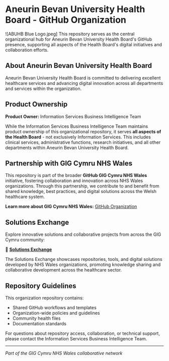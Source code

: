 # Aneurin Bevan University Health Board - GitHub Organization
![ABUHB Blue Logo.jpeg]
This repository serves as the central organizational hub for Aneurin Bevan University Health Board's GitHub presence, supporting all aspects of the Health Board's digital initiatives and collaboration efforts.

## About Aneurin Bevan University Health Board

Aneurin Bevan University Health Board is committed to delivering excellent healthcare services and advancing digital innovation across all departments and services within the organization.

## Product Ownership

**Product Owner:** Information Services Business Intelligence Team

While the Information Services Business Intelligence Team maintains product ownership of this organizational repository, it serves **all aspects of the Health Board** - not exclusively Information Services. This includes clinical services, administrative functions, research initiatives, and all other departments within Aneurin Bevan University Health Board.

## Partnership with GIG Cymru NHS Wales

This repository is part of the broader **GitHub GIG Cymru NHS Wales** initiative, fostering collaboration and innovation across NHS Wales organizations. Through this partnership, we contribute to and benefit from shared knowledge, best practices, and digital solutions across the Welsh healthcare system.

**Learn more about GIG Cymru NHS Wales:** [GitHub Organization](https://github.com/gigcymru)

## Solutions Exchange

Explore innovative solutions and collaborative projects from across the GIG Cymru community:

🔗 **[Solutions Exchange](https://gigcymru.github.io/Solutions-Exchange/index.html)**

The Solutions Exchange showcases repositories, tools, and digital solutions developed by NHS Wales organizations, promoting knowledge sharing and collaborative development across the healthcare sector.

## Repository Guidelines

This organization repository contains:
- Shared GitHub workflows and templates
- Organization-wide policies and guidelines
- Community health files
- Documentation standards

For questions about repository access, collaboration, or technical support, please contact the Information Services Business Intelligence Team.

---

*Part of the GIG Cymru NHS Wales collaborative network*
